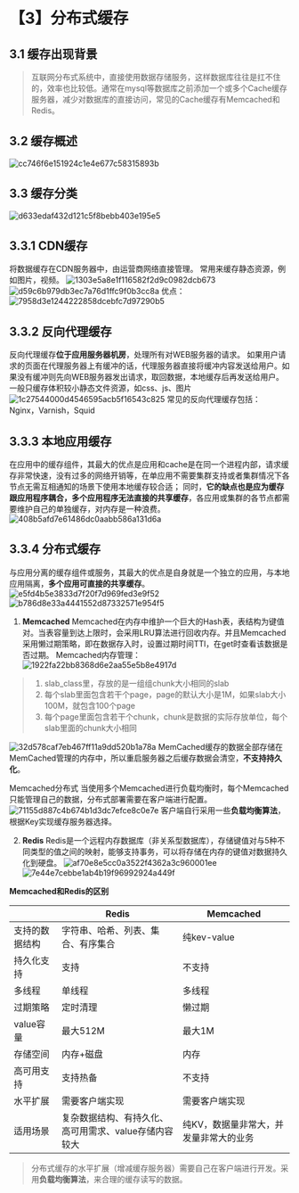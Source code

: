 # 【3】分布式缓存
## 3.1 缓存出现背景
> 互联网分布式系统中，直接使用数据存储服务，这样数据库往往是扛不住的，效率也比较低。通常在mysql等数据库之前添加一个或多个Cache缓存服务器，减少对数据库的直接访问，常见的Cache缓存有Memcached和Redis。

## 3.2 缓存概述
![cc746f6e151924c1e4e677c58315893b](【3】分布式缓存.resources/B66296A2-7C25-4596-9D29-B8F7DE3649BF.png)

## 3.3 缓存分类
![d633edaf432d121c5f8bebb403e195e5](【3】分布式缓存.resources/3FD25E5A-CAAE-4189-900D-BB2E1933EB17.png)

## 3.3.1 CDN缓存
将数据缓存在CDN服务器中，由运营商网络直接管理。
常用来缓存静态资源，例如图片，视频。
![1303e5a8e1f116582f2d9c0982dcb673](【3】分布式缓存.resources/BCCC6B28-0F08-4253-9B51-03F7F566C462.jpg)
![d59c6b979db3ec7a76d1ffc9f0b3cc8a](【3】分布式缓存.resources/23E4D62F-45E1-40B4-A367-5DE4176AFC8C.jpg)
优点：
![7958d3e1244222858dcebfc7d97290b5](【3】分布式缓存.resources/B5A0B98D-7E7E-44FC-AD2D-7CA6FE84EDB8.png)

## 3.3.2 反向代理缓存
反向代理缓存**位于应用服务器机房**，处理所有对WEB服务器的请求。 如果用户请求的页面在代理服务器上有缓冲的话，代理服务器直接将缓冲内容发送给用户。如果没有缓冲则先向WEB服务器发出请求，取回数据，本地缓存后再发送给用户。
一般只缓存体积较小静态文件资源，如css、js、图片
![1c27544000d4546595acb5f16543c825](【3】分布式缓存.resources/BBE8A1DF-D3AA-4147-B05F-8C02FB8342FA.jpg)
常见的反向代理缓存包括：Nginx，Varnish，Squid

## 3.3.3 本地应用缓存
在应用中的缓存组件，其最大的优点是应用和cache是在同一个进程内部，请求缓存非常快速，没有过多的网络开销等，在单应用不需要集群支持或者集群情况下各节点无需互相通知的场景下使用本地缓存较合适；
同时，**它的缺点也是应为缓存跟应用程序耦合，多个应用程序无法直接的共享缓存**，各应用或集群的各节点都需要维护自己的单独缓存，对内存是一种浪费。
![408b5afd7e61486dc0aabb586a131d6a](【3】分布式缓存.resources/E5118DAC-094E-4B00-95F5-355B20C6C813.png)

## 3.3.4 分布式缓存
与应用分离的缓存组件或服务，其最大的优点是自身就是一个独立的应用，与本地应用隔离，**多个应用可直接的共享缓存**。
![e5fd4b5e3833d7f20f7d969fed3e9f52](【3】分布式缓存.resources/39213221-7DF6-4115-BE6A-05FBDCFDDC38.png)
![b786d8e33a4441552d87332571e954f5](【3】分布式缓存.resources/2F203EAC-2528-4663-863D-753AF1E11E9E.png)
1. **Memcached**
Memcached在内存中维护一个巨大的Hash表，表结构为键值对。当表容量到达上限时，会采用LRU算法进行回收内存。并且Memcached采用懒过期策略，即在数据存入时，设置过期时间TTl，在get时查看该数据是否过期。
Memcached内存管理：
![1922fa22bb8368d6e2aa55e5b8e4917d](【3】分布式缓存.resources/500C87F7-9ACD-47DB-AF3A-19461D2B3E3E.png)
> 1. slab_class里，存放的是一组组chunk大小相同的slab
> 2. 每个slab里面包含若干个page，page的默认大小是1M，如果slab大小100M，就包含100个page
> 3. 每个page里面包含若干个chunk，chunk是数据的实际存放单位，每个slab里面的chunk大小相同

![32d578caf7eb467ff11a9dd520b1a78a](【3】分布式缓存.resources/6DECB307-80DA-4A4E-9121-D0D01D8B8A13.jpg)
MemCached缓存的数据全部存储在MemCached管理的内存中，所以重启服务器之后缓存数据会清空，**不支持持久化**。

Memcached分布式
当使用多个Memcached进行负载均衡时，每个Memcached只能管理自己的数据，分布式部署需要在客户端进行配置。
![71155d887c4b674b1d3dc7efce8c0e7e](【3】分布式缓存.resources/569FD04E-5F05-4C87-93BE-85F588837953.jpg)
客户端自行采用一些**负载均衡算法**，根据Key实现缓存服务器选择。

2. **Redis**
Redis是一个远程内存数据库（非关系型数据库），存储键值对与5种不同类型的值之间的映射，能够支持事务，可以将存储在内存的键值对数据持久化到硬盘。
![af70e8e5cc0a3522f4362a3c960001ee](【3】分布式缓存.resources/EB930B59-5A3C-414F-A100-7B5BEDBF6D1F.png)
![7e44e7cebbe1ab4b19f96992924a449f](【3】分布式缓存.resources/56D17196-5095-4008-A080-D012B3E2018B.png)

**Memcached和Redis的区别**

|  | Redis | Memcached |
| --- | --- | --- |
| 支持的数据结构 | 字符串、哈希、列表、集合、有序集合 | 纯kev-value |
| 持久化支持 | 支持 | 不支持 |
| 多线程 | 单线程 | 多线程 |
| 过期策略 | 定时清理 | 懒过期 |
| value容量 | 最大512M | 最大1M |
| 存储空间 | 内存+磁盘 | 内存 |
| 高可用支持 | 支持热备 | 不支持 |
| 水平扩展 | 需要客户端实现 | 需要客户端实现 |
| 适用场景 | 复杂数据结构、有持久化、高可用需求、value存储内容较大 | 纯KV，数据量非常大，并发量非常大的业务 |

> 分布式缓存的水平扩展（增减缓存服务器）需要自己在客户端进行开发。采用**负载均衡算法**，来合理的缓存读写的数据。